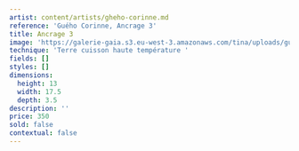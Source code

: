 ```yaml
---
artist: content/artists/gheho-corinne.md
reference: 'Guého Corinne, Ancrage 3'
title: Ancrage 3
image: 'https://galerie-gaia.s3.eu-west-3.amazonaws.com/tina/uploads/gueho-corinne/galerie-gaia-gueho-corinne-ancrage3.JPG'
technique: 'Terre cuisson haute température '
fields: []
styles: []
dimensions:
  height: 13
  width: 17.5
  depth: 3.5
description: ''
price: 350
sold: false
contextual: false
---
```


